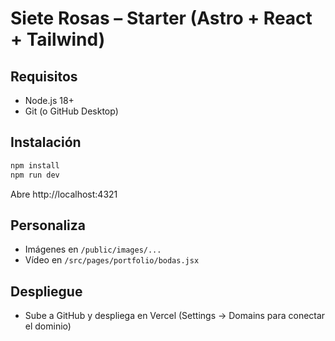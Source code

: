 
# Siete Rosas – Starter (Astro + React + Tailwind)

## Requisitos
- Node.js 18+
- Git (o GitHub Desktop)

## Instalación
```bash
npm install
npm run dev
```
Abre http://localhost:4321

## Personaliza
- Imágenes en `/public/images/...`
- Vídeo en `/src/pages/portfolio/bodas.jsx`

## Despliegue
- Sube a GitHub y despliega en Vercel (Settings → Domains para conectar el dominio)

